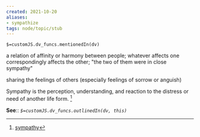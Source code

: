 ```yaml
---
created: 2021-10-20
aliases:
- sympathize
tags: node/topic/stub
---
```

`$=customJS.dv_funcs.mentionedIn(dv)`

a relation of affinity or harmony between people; whatever affects one correspondingly affects the other; "the two of them were in close sympathy"  

sharing the feelings of others (especially feelings of sorrow or anguish)  

Sympathy is the perception, understanding, and reaction to the distress or need of another life form. 
[^1]

**See**::
*`$=customJS.dv_funcs.outlinedIn(dv, this)`*


[^1]: [sympathy](https://en.wikipedia.org/wiki/Sympathy)